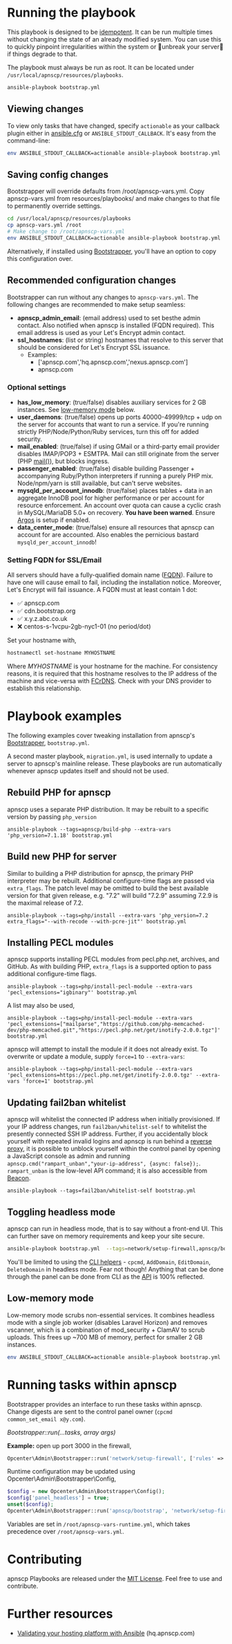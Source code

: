 # Running the playbook

This playbook is designed to be [idempotent](https://hq.apnscp.com/using-ansible-to-validate-your-server/). It can be run multiple times without changing the state of an already modified system. You can use this to quickly pinpoint irregularities within the system or 🤞unbreak your server🤞 if things degrade to that.

The playbook must always be run as root. It can be located under `/usr/local/apnscp/resources/playbooks`. 

```bash
ansible-playbook bootstrap.yml
```

## Viewing changes

To view only tasks that have changed, specify `actionable` as your callback plugin either in [ansible.cfg](https://docs.ansible.com/ansible/latest/reference_appendices/config.html#ansible-configuration-settings-locations) or `ANSIBLE_STDOUT_CALLBACK`. It's easy from the command-line:

```bash
env ANSIBLE_STDOUT_CALLBACK=actionable ansible-playbook bootstrap.yml
```

## Saving config changes

Bootstrapper will override defaults from /root/apnscp-vars.yml. Copy apnscp-vars.yml from resources/playbooks/ and make changes to that file to permanently override settings.
```bash
cd /usr/local/apnscp/resources/playbooks
cp apnscp-vars.yml /root
# Make change to /root/apnscp-vars.yml
env ANSIBLE_STDOUT_CALLBACK=actionable ansible-playbook bootstrap.yml
```

Alternatively, if installed using [Bootstrapper](https://github.com/apisnetworks/apnscp-bootstrapper), you'll have an option to copy this configuration over.

## Recommended configuration changes

Bootstrapper can run without any changes to `apnscp-vars.yml`. The following changes are recommended to make setup seamless:

- **apnscp_admin_email**: (email address) used to set besthe admin contact. Also notified when apnscp is installed (FQDN required). This email address is used as your Let's Encrypt admin contact.
- **ssl_hostnames**: (list or string) hostnames that resolve to this server that should be considered for Let's Encrypt SSL issuance. 
  - Examples: 
    - ['apnscp.com','hq.apnscp.com','nexus.apnscp.com'] 
    - apnscp.com

### Optional settings

- **has_low_memory**: (true/false) disables auxiliary services for 2 GB instances. See [low-memory mode](#user-content-low-memory-mode) below.
- **user_daemons**: (true/false) opens up ports 40000-49999/tcp + udp on the server for accounts that want to run a service. If you're running strictly PHP/Node/Python/Ruby services, turn this off for added security.
- **mail_enabled**: (true/false) if using GMail or a third-party email provider disables IMAP/POP3 + ESMTPA. Mail can still originate from the server (PHP [mail()](http://php.net/manual/en/function.mail.php)), but blocks ingress.
- **passenger_enabled**: (true/false) disable building Passenger + accompanying Ruby/Python interpreters if running a purely PHP mix. Node/npm/yarn is still available, but can't serve websites.
- **mysqld_per_account_innodb**: (true/false) places tables + data in an aggregate InnoDB pool for higher performance or per account for resource enforcement. An account over quota can cause a cyclic crash in MySQL/MariaDB 5.0+ on recovery. **You have been warned**. Ensure [Argos](https://hq.apnscp.com/monitoring-with-monit-argos/) is setup if enabled.
- **data_center_mode**: (true/false) ensure all resources that apnscp can account for are accounted. Also enables the pernicious bastard `mysqld_per_account_innodb`!

### Setting FQDN for SSL/Email

All servers should have a fully-qualified domain name ([FQDN](https://en.wikipedia.org/wiki/Fully_qualified_domain_name)). Failure to have one will cause email to fail, including the installation notice. Moreover, Let's Encrypt will fail issuance. A FQDN must at least contain 1 dot:

- ✅ apnscp.com
- ✅ cdn.bootstrap.org
- ✅ x.y.z.abc.co.uk
- ❌ centos-s-1vcpu-2gb-nyc1-01 (no period/dot)

Set your hostname with,

```bash
hostnamectl set-hostname MYHOSTNAME
```

Where *MYHOSTNAME* is your hostname for the machine. For consistency reasons, it is required that this hostname resolves to the IP address of the machine and vice-versa with [FCrDNS](https://en.wikipedia.org/wiki/Forward-confirmed_reverse_DNS). Check with your DNS provider to establish this relationship.

# Playbook examples

The following examples cover tweaking installation from apnscp's [Bootstrapper](https://github.com/apisnetworks/apnscp-bootstrapper), `bootstrap.yml`.

A second master playbook, `migration.yml`, is used internally to update a server to apnscp's mainline release. These playbooks are run automatically whenever apnscp updates itself and should not be used.

## Rebuild PHP for apnscp

apnscp uses a separate PHP distribution. It may be rebuilt to a specific version by passing `php_version` 

```shell
ansible-playbook --tags=apnscp/build-php --extra-vars 'php_version=7.1.18' bootstrap.yml
```

## Build new PHP for server

Similar to building a PHP distribution for apnscp, the primary PHP interpreter may be rebuilt. Additional configure-time flags are passed via `extra_flags`. The patch level may be omitted to build the best available version for that given release, e.g. "7.2" will build "7.2.9" assuming 7.2.9 is the maximal release of 7.2.

```shell
ansible-playbook --tags=php/install --extra-vars 'php_version=7.2 extra_flags="--with-recode --with-pcre-jit"' bootstrap.yml
```

## Installing PECL modules

apnscp supports installing PECL modules from pecl.php.net, archives, and GitHub. As with building PHP, `extra_flags` is a supported option to pass additional configure-time flags.

```shell
ansible-playbook --tags=php/install-pecl-module --extra-vars 'pecl_extensions="igbinary"' bootstrap.yml
```

A list may also be used,

```shell
ansible-playbook --tags=php/install-pecl-module --extra-vars 'pecl_extensions=["mailparse","https://github.com/php-memcached-dev/php-memcached.git","https://pecl.php.net/get/inotify-2.0.0.tgz"]' bootstrap.yml
```

apnscp will attempt to install the module if it does not already exist. To overwrite or update a module, supply `force=1` to `--extra-vars`:

```shell
ansible-playbook --tags=php/install-pecl-module --extra-vars 'pecl_extensions=https://pecl.php.net/get/inotify-2.0.0.tgz' --extra-vars 'force=1' bootstrap.yml 
```

## Updating fail2ban whitelist

apnscp will whitelist the connected IP address when initially provisioned. If your IP address changes, run `fail2ban/whitelist-self` to whitelist the presently connected SSH IP address. Further, if you accidentally block yourself with repeated invalid logins and apnscp is run behind a [reverse proxy](https://github.com/apisnetworks/cp-proxy), it is possible to unblock yourself within the control panel by opening a JavaScript console as admin and running `apnscp.cmd("rampart_unban","your-ip-address", {async: false});`. `rampart_unban` is the low-level API command; it is also accessible from [Beacon](https://github.com/apisnetworks/beacon).

```shell
ansible-playbook --tags=fail2ban/whitelist-self bootstrap.yml
```

## Toggling headless mode

apnscp can run in headless mode, that is to say without a front-end UI. This can further save on memory requirements and keep your site secure.

```bash
ansible-playbook bootstrap.yml  --tags=network/setup-firewall,apnscp/bootstrap --extra-vars="panel_headless=true"
```

You'll be limited to using the [CLI helpers](http://docs.apnscp.com/admin/managing-accounts/#command-line-interface) - `cpcmd`, `AddDomain`, `EditDomain`, `DeleteDomain` in headless mode. Fear not though! Anything that can be done through the panel can be done from CLI as the [API](http://api.apnscp.com/namespace-none.html) is 100% reflected.

## Low-memory mode
Low-memory mode scrubs non-essential services. It combines headless mode with a single job worker (disables Laravel Horizon) and removes vscanner, 
which is a combination of mod_security + ClamAV to scrub uploads. This frees up ~700 MB of memory, perfect for smaller 2 GB instances.
```bash
env ANSIBLE_STDOUT_CALLBACK=actionable ansible-playbook bootstrap.yml  --extra-vars='has_low_memory=true' --extra-vars='panel_headless=true'
```

# Running tasks within apnscp
Bootstrapper provides an interface to run these tasks within apnscp. Change digests
are sent to the control panel owner (`cpcmd common_set_email x@y.com`).

*Bootstrapper::run(...tasks, array args)*

**Example:** open up port 3000 in the firewall,
```php
Opcenter\Admin\Bootstrapper::run('network/setup-firewall', ['rules' => [['port' => '3000/tcp', 'state' => 'disabled']]]);
```
Runtime configuration may be updated using Opcenter\Admin\Bootstrapper\Config,
```php
$config = new Opcenter\Admin\Bootstrapper\Config();
$config['panel_headless'] = true;
unset($config);
Opcenter\Admin\Bootstrapper::run('apnscp/bootstrap', 'network/setup-firewall', 'software/argos');
```
Variables are set in `/root/apnscp-vars-runtime.yml`, which takes precedence over `/root/apnscp-vars.yml`.

# Contributing

apnscp Playbooks are released under the [MIT License](LICENSE). Feel free to use and contribute.



# Further resources

- [Validating your hosting platform with Ansible](https://hq.apnscp.com/using-ansible-to-validate-your-server/) (hq.apnscp.com)